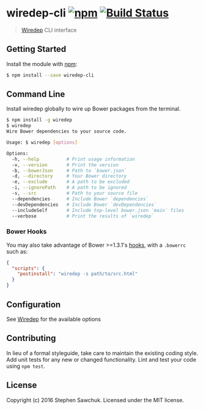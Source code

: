 # wiredep-cli [![npm](https://badge.fury.io/js/wiredep-cli.svg)](http://badge.fury.io/js/wiredep-cli) [![Build Status](https://travis-ci.org/taptapship/wiredep-cli.svg?branch=master)](https://travis-ci.org/taptapship/wiredep-cli)
> [Wiredep](https://github.com/taptapship/wiredep) CLI interface

## Getting Started
Install the module with [npm](https://npmjs.org):

```bash
$ npm install --save wiredep-cli
```

## Command Line
Install wiredep globally to wire up Bower packages from the terminal.

```sh
$ npm install -g wiredep
$ wiredep
Wire Bower dependencies to your source code.

Usage: $ wiredep [options]

Options:
  -h, --help          # Print usage information
  -v, --version       # Print the version
  -b, --bowerJson     # Path to `bower.json`
  -d, --directory     # Your Bower directory
  -e, --exclude       # A path to be excluded
  -i, --ignorePath    # A path to be ignored
  -s, --src           # Path to your source file
  --dependencies      # Include Bower `dependencies`
  --devDependencies   # Include Bower `devDependencies`
  --includeSelf       # Include top-level bower.json `main` files
  --verbose           # Print the results of `wiredep`
```

### Bower Hooks
You may also take advantage of Bower >=1.3.1's [hooks](https://github.com/bower/bower/blob/master/HOOKS.md), with a `.bowerrc` such as:

```json
{
  "scripts": {
    "postinstall": "wiredep -s path/to/src.html"
  }
}
```


## Configuration

See [Wiredep](https://github.com/taptapship/wiredep) for the available options

## Contributing
In lieu of a formal styleguide, take care to maintain the existing coding style. Add unit tests for any new or changed functionality. Lint and test your code using `npm test`.


## License
Copyright (c) 2016 Stephen Sawchuk. Licensed under the MIT license.
